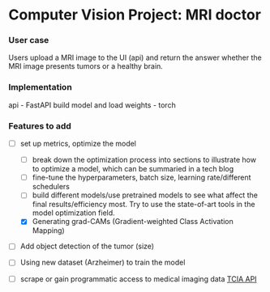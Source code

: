 # Computer Vision Project: MRI doctor

### User case
Users upload a MRI image to the UI (api) and return the answer whether the MRI image presents tumors or a healthy brain.

### Implementation
api - FastAPI
build model and load weights - torch

### Features to add
- [ ] set up metrics, optimize the model
    - [ ] break down the optimization process into sections to illustrate how to optimize a model, which can be summaried in a tech blog
    - [ ] fine-tune the hyperparameters, batch size, learning rate/different schedulers
    - [ ] build different models/use pretrained models to see what affect the final results/efficiency most. Try to use the state-of-art tools in the model optimization field.
    - [x] Generating grad-CAMs (Gradient-weighted Class Activation Mapping)
- [ ] Add object detection of the tumor (size)
- [ ] Using new dataset (Arzheimer) to train the model
- [ ] scrape or gain programmatic access to medical imaging data [TCIA API](https://wiki.cancerimagingarchive.net/display/Public/TCIA+Programmatic+Interface+REST+API+Guides)

